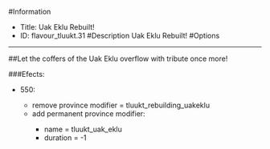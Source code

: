 #Information
 - Title: Uak Eklu Rebuilt!
 - ID: flavour_tluukt.31
#Description
Uak Eklu Rebuilt!
#Options

___
##Let the coffers of the Uak Eklu overflow with tribute once more!

###Efects:<ul><li>550:</li><ul><li>remove province modifier = tluukt_rebuilding_uakeklu</li><li>add permanent province modifier:</li><ul><li>name = tluukt_uak_eklu</li><li>duration = -1</li></ul></ul></ul>
